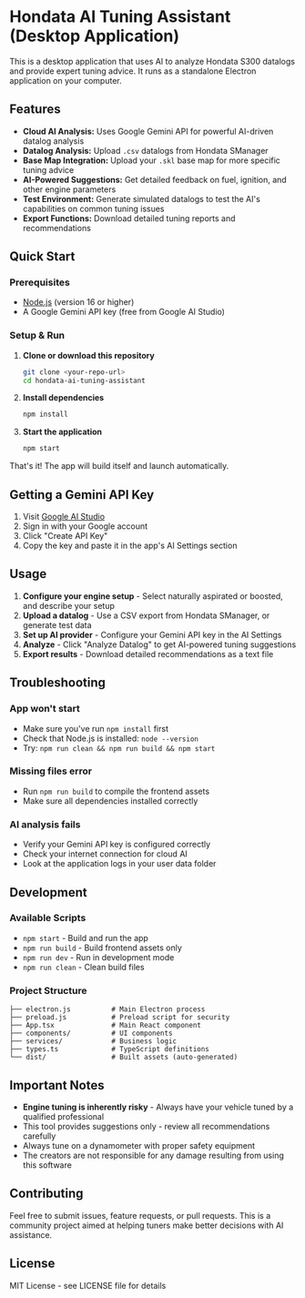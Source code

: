 # Hondata AI Tuning Assistant (Desktop Application)

This is a desktop application that uses AI to analyze Hondata S300 datalogs and provide expert tuning advice. It runs as a standalone Electron application on your computer.

## Features

- **Cloud AI Analysis:** Uses Google Gemini API for powerful AI-driven datalog analysis
- **Datalog Analysis:** Upload `.csv` datalogs from Hondata SManager
- **Base Map Integration:** Upload your `.skl` base map for more specific tuning advice
- **AI-Powered Suggestions:** Get detailed feedback on fuel, ignition, and other engine parameters
- **Test Environment:** Generate simulated datalogs to test the AI's capabilities on common tuning issues
- **Export Functions:** Download detailed tuning reports and recommendations

## Quick Start

### Prerequisites

- [Node.js](https://nodejs.org/) (version 16 or higher)
- A Google Gemini API key (free from Google AI Studio)

### Setup & Run

1. **Clone or download this repository**
   ```bash
   git clone <your-repo-url>
   cd hondata-ai-tuning-assistant
   ```

2. **Install dependencies**
   ```bash
   npm install
   ```

3. **Start the application**
   ```bash
   npm start
   ```

That's it! The app will build itself and launch automatically.

## Getting a Gemini API Key

1. Visit [Google AI Studio](https://makersuite.google.com/app/apikey)
2. Sign in with your Google account
3. Click "Create API Key"
4. Copy the key and paste it in the app's AI Settings section

## Usage

1. **Configure your engine setup** - Select naturally aspirated or boosted, and describe your setup
2. **Upload a datalog** - Use a CSV export from Hondata SManager, or generate test data
3. **Set up AI provider** - Configure your Gemini API key in the AI Settings
4. **Analyze** - Click "Analyze Datalog" to get AI-powered tuning suggestions
5. **Export results** - Download detailed recommendations as a text file

## Troubleshooting

### App won't start
- Make sure you've run `npm install` first
- Check that Node.js is installed: `node --version`
- Try: `npm run clean && npm run build && npm start`

### Missing files error
- Run `npm run build` to compile the frontend assets
- Make sure all dependencies installed correctly

### AI analysis fails
- Verify your Gemini API key is configured correctly
- Check your internet connection for cloud AI
- Look at the application logs in your user data folder

## Development

### Available Scripts

- `npm start` - Build and run the app
- `npm run build` - Build frontend assets only
- `npm run dev` - Run in development mode
- `npm run clean` - Clean build files

### Project Structure

```
├── electron.js          # Main Electron process
├── preload.js           # Preload script for security
├── App.tsx              # Main React component
├── components/          # UI components
├── services/            # Business logic
├── types.ts             # TypeScript definitions
└── dist/                # Built assets (auto-generated)
```

## Important Notes

- **Engine tuning is inherently risky** - Always have your vehicle tuned by a qualified professional
- This tool provides suggestions only - review all recommendations carefully
- Always tune on a dynamometer with proper safety equipment
- The creators are not responsible for any damage resulting from using this software

## Contributing

Feel free to submit issues, feature requests, or pull requests. This is a community project aimed at helping tuners make better decisions with AI assistance.

## License

MIT License - see LICENSE file for details